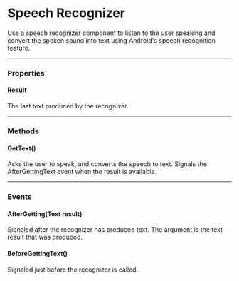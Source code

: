 # Speech Recognizer

Use a speech recognizer component to listen to the user speaking and convert the spoken sound into text using Android's speech recognition feature.

---

### Properties

#### Result

The last text produced by the recognizer.

---

### Methods

#### GetText()

Asks the user to speak, and converts the speech to text. Signals the AfterGettingText event when the result is available.

---

### Events

#### AfterGetting(Text result)

Signaled after the recognizer has produced text. The argument is the text result that was produced.

#### BeforeGettingText()

Signaled just before the recognizer is called.
